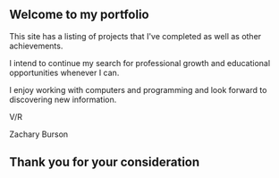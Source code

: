 ## Welcome to my portfolio

This site has a listing of projects that I've completed as well as other achievements.

I intend to continue my search for professional growth and educational opportunities whenever I can.

I enjoy working with computers and programming and look forward to discovering new information.

V/R

Zachary Burson
## Thank you for your consideration
